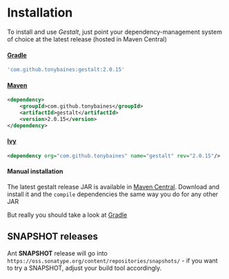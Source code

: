 # Installation
To install and use *Gestalt*, just point your dependency-management system of choice at the latest release (hosted in Maven Central)

#### [Gradle](http://gradle.org)
```groovy
'com.github.tonybaines:gestalt:2.0.15'
```


#### [Maven](http://maven.apache.org/)
```xml
<dependency>
    <groupId>com.github.tonybaines</groupId>
    <artifactId>gestalt</artifactId>
    <version>2.0.15</version>
</dependency>
```

#### [Ivy](https://ant.apache.org/ivy/)
```xml
<dependency org="com.github.tonybaines" name="gestalt" rev="2.0.15"/>
```

#### Manual installation
The latest gestalt release JAR is available in [Maven Central](http://central.maven.org/maven2/com/github/tonybaines/gestalt/).
Download and install it and the ```compile``` dependencies the same way you do for any other JAR

But really you should take a look at [Gradle](http://www.gradle.org/docs/current/userguide/tutorial_java_projects.html#N103D7)

## SNAPSHOT releases
Ant **SNAPSHOT** release will go into `https://oss.sonatype.org/content/repositories/snapshots/` - if you want to try a SNAPSHOT, adjust your build tool accordingly.
